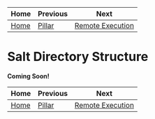 | Home           | Previous            | Next                                    |
|----------------|---------------------|-----------------------------------------|
| [Home](../../) | [Pillar](../pillar) | [Remote Execution](../remote_execution) |

# Salt Directory Structure

**Coming Soon!**

| Home           | Previous            | Next                                    |
|----------------|---------------------|-----------------------------------------|
| [Home](../../) | [Pillar](../pillar) | [Remote Execution](../remote_execution) |
